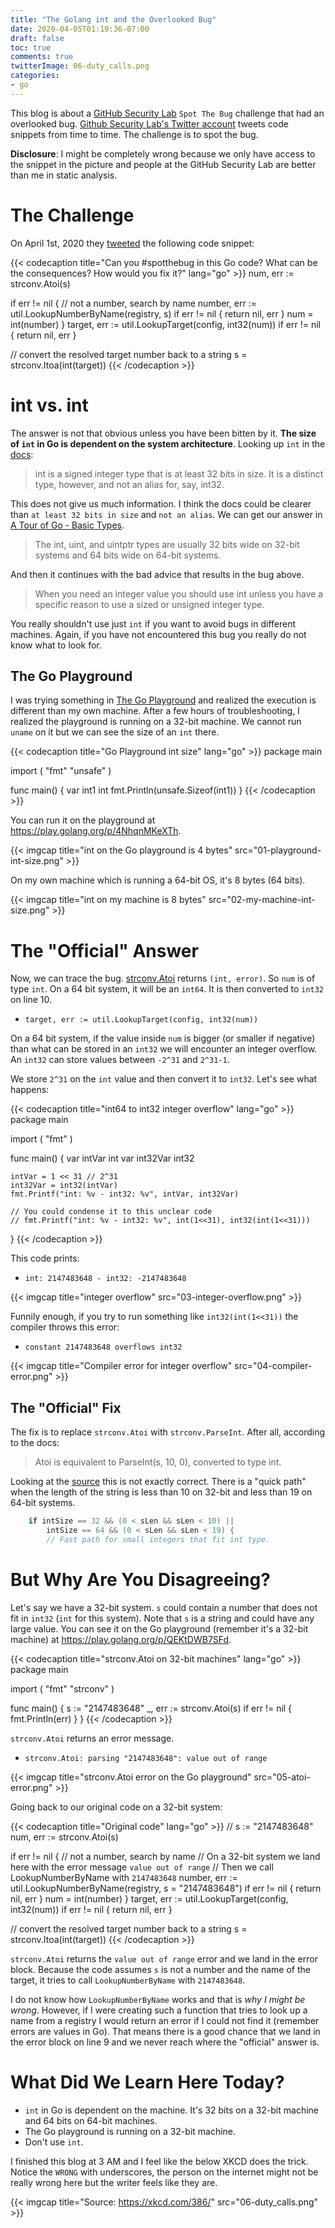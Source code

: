 ```yaml
---
title: "The Golang int and the Overlooked Bug"
date: 2020-04-05T01:19:36-07:00
draft: false
toc: true
comments: true
twitterImage: 06-duty_calls.png
categories:
- go
---
```


This blog is about a [GitHub Security Lab][ghseclab-web] `Spot The Bug`
challenge that had an overlooked bug. [Github Security Lab's Twitter account][ghseclab-twitter]
tweets code snippets from time to time. The challenge is to spot the bug.

**Disclosure**: I might be completely wrong because we only have access to the
snippet in the picture and people at the GitHub Security Lab are better than me
in static analysis.

[ghseclab-web]: https://securitylab.github.com/
[ghseclab-twitter]: https://twitter.com/GHSecurityLab

<!--more-->

# The Challenge
On April 1st, 2020 they [tweeted][bug-tweet] the following code snippet:

{{< codecaption title="Can you #spotthebug in this Go code? What can be the consequences? How would you fix it?" lang="go" >}}
num, err := strconv.Atoi(s)

if err != nil { // not a number, search by name
    number, err := util.LookupNumberByName(registry, s)
    if err != nil {
        return nil, err
    }
    num = int(number)
}
target, err := util.LookupTarget(config, int32(num))
if err != nil {
    return nil, err
}

// convert the resolved target number back to a string
s = strconv.Itoa(int(target))
{{< /codecaption >}}

# int vs. int
The answer is not that obvious unless you have been bitten by it.
**The size of `int` in Go is dependent on the system architecture**. Looking up
`int` in the [docs][int-doc]:

> int is a signed integer type that is at least 32 bits in size. It is a
> distinct type, however, and not an alias for, say, int32.

This does not give us much information. I think the docs could be clearer than
`at least 32 bits in size` and `not an alias`. We can get our answer in [A Tour
of Go - Basic Types][tour-of-go-11].

> The int, uint, and uintptr types are usually 32 bits wide on 32-bit systems
> and 64 bits wide on 64-bit systems.

And then it continues with the bad advice that results in the bug above.

> When you need an integer value you should use int unless you have a specific
> reason to use a sized or unsigned integer type.

You really shouldn't use just `int` if you want to avoid bugs in different
machines. Again, if you have not encountered this bug you really do not know
what to look for.

## The Go Playground
I was trying something in [The Go Playground][go-playground] and realized the
execution is different than my own machine. After a few hours of
troubleshooting, I realized the playground is running on a 32-bit machine. We
cannot run `uname` on it but we can see the size of an `int` there.

{{< codecaption title="Go Playground int size" lang="go" >}}
package main

import (
	"fmt"
	"unsafe"
)

func main() {
	var int1 int
	fmt.Println(unsafe.Sizeof(int1))
}
{{< /codecaption >}}

You can run it on the playground at https://play.golang.org/p/4NhqnMKeXTh.

{{< imgcap title="int on the Go playground is 4 bytes" src="01-playground-int-size.png" >}}

On my own machine which is running a 64-bit OS, it's 8 bytes (64 bits).

{{< imgcap title="int on my machine is 8 bytes" src="02-my-machine-int-size.png" >}}

# The "Official" Answer
Now, we can trace the bug. [strconv.Atoi][strconv.atoi] returns `(int, error)`.
So `num` is of type `int`. On a 64 bit system, it will be an `int64`. It is then
converted to `int32` on line 10.

* `target, err := util.LookupTarget(config, int32(num))`

On a 64 bit system, if the value inside `num` is bigger (or smaller if negative)
than what can be stored in an `int32` we will encounter an integer overflow. An
`int32` can store values between `-2^31` and `2^31-1`.

We store `2^31` on the `int` value and then convert it to `int32`. Let's see
what happens:

{{< codecaption title="int64 to int32 integer overflow" lang="go" >}}
package main

import (
	"fmt"
)

func main() {
	var intVar int
	var int32Var int32

	intVar = 1 << 31 // 2^31
	int32Var = int32(intVar)
	fmt.Printf("int: %v - int32: %v", intVar, int32Var)

    // You could condense it to this unclear code
	// fmt.Printf("int: %v - int32: %v", int(1<<31), int32(int(1<<31)))
}
{{< /codecaption >}}

This code prints:

* `int: 2147483648 - int32: -2147483648`

{{< imgcap title="integer overflow" src="03-integer-overflow.png" >}}

Funnily enough, if you try to run something like `int32(int(1<<31))` the compiler
throws this error:

* `constant 2147483648 overflows int32`

{{< imgcap title="Compiler error for integer overflow" src="04-compiler-error.png" >}}

## The "Official" Fix
The fix is to replace `strconv.Atoi` with `strconv.ParseInt`. After all,
according to the docs:

> Atoi is equivalent to ParseInt(s, 10, 0), converted to type int.

Looking at the [source][atoi-source] this is not exactly correct. There is a
"quick path" when the length of the string is less than 10 on 32-bit and less
than 19 on 64-bit systems.

```go
	if intSize == 32 && (0 < sLen && sLen < 10) ||
		intSize == 64 && (0 < sLen && sLen < 19) {
        // Fast path for small integers that fit int type.
```

# But Why Are You Disagreeing?
Let's say we have a 32-bit system. `s` could contain a number that does not fit
in `int32` (`int` for this system). Note that `s` is a string and could have any
large value. You can see it on the Go playground (remember it's a 32-bit
machine) at https://play.golang.org/p/QEKtDWB7SFd.

{{< codecaption title="strconv.Atoi on 32-bit machines" lang="go" >}}
package main

import (
	"fmt"
	"strconv"
)

func main() {
	s := "2147483648"
	_, err := strconv.Atoi(s)
	if err != nil {
		fmt.Println(err)
	}
}
{{< /codecaption >}}

`strconv.Atoi` returns an error message.

* `strconv.Atoi: parsing "2147483648": value out of range`

{{< imgcap title="strconv.Atoi error on the Go playground" src="05-atoi-error.png" >}}

Going back to our original code on a 32-bit system:

{{< codecaption title="Original code" lang="go" >}}
// s := "2147483648"
num, err := strconv.Atoi(s)

if err != nil { // not a number, search by name
    // On a 32-bit system we land here with the error message `value out of range`
    // Then we call LookupNumberByName with `2147483648`
    number, err := util.LookupNumberByName(registry, s = "2147483648")
    if err != nil {
        return nil, err
    }
    num = int(number)
}
target, err := util.LookupTarget(config, int32(num))
if err != nil {
    return nil, err
}

// convert the resolved target number back to a string
s = strconv.Itoa(int(target))
{{< /codecaption >}}

`strconv.Atoi` returns the `value out of range` error and we land in the error
block. Because the code assumes `s` is not a number and the name of the target,
it tries to call `LookupNumberByName` with `2147483648`.

I do not know how `LookupNumberByName` works and that is *why I might be wrong*.
However, if I were creating such a function that tries to look up a name from a
registry I would return an error if I could not find it (remember errors are
values in Go). That means there is a good chance that we land in the error block
on line 9 and we never reach where the "official" answer is.

# What Did We Learn Here Today?

* `int` in Go is dependent on the machine. It's 32 bits on a 32-bit machine and
  64 bits on 64-bit machines.
* The Go playground is running on a 32-bit machine.
* Don't use `int`.

I finished this blog at 3 AM and I feel like the below XKCD does the trick.
Notice the `WRONG` with underscores, the person on the internet might not be
really wrong here but the writer feels like they are.

{{< imgcap title="Source: https://xkcd.com/386/" src="06-duty_calls.png" >}}

<!-- Links -->
[bug-tweet]: https://twitter.com/GHSecurityLab/status/1245501198628614144
[int-doc]: https://golang.org/pkg/builtin/#int
[tour-of-go-11]: https://tour.golang.org/basics/11
[go-playground]: https://play.golang.org/
[strconv.atoi]: https://golang.org/pkg/strconv/#Atoi
[atoi-source]: https://golang.org/src/strconv/atoi.go?s=5654:5686#L214
